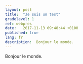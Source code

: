 ```yaml
---
layout: post
title:  "Je suis un test"
gradelevel: 1
ref: webpres
date:   2017-11-13 09:48:44 +0100
published: true
lang: fr
description:  Bonjour le monde.
---
```


Bonjour le monde.
